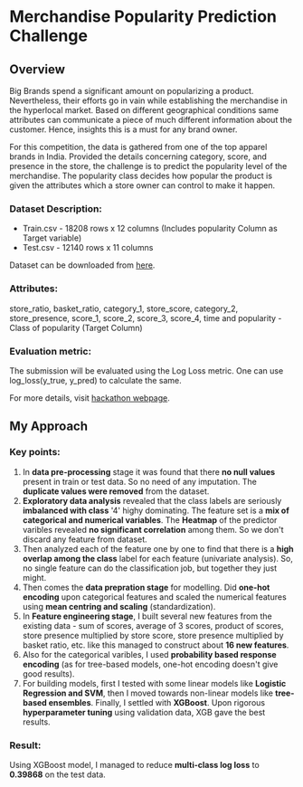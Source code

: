 # Merchandise Popularity Prediction Challenge

## Overview

Big Brands spend a significant amount on popularizing a product. Nevertheless, their efforts go in vain while establishing the merchandise in the hyperlocal market. Based on different geographical conditions same attributes can communicate a piece of much different information about the customer. Hence, insights this is a must for any brand owner. 

For this competition, the data is gathered from one of the top apparel brands in India. Provided the details concerning category, score, and presence in the store, the challenge is to predict the popularity level of the merchandise. The popularity class decides how popular the product is given the attributes which a store owner can control to make it happen.

### Dataset Description:

* Train.csv - 18208 rows x 12 columns (Includes popularity Column as Target variable)
* Test.csv - 12140 rows x 11 columns

Dataset can be downloaded from [here](https://www.machinehack.com/hackathons/merchandise_popularity_prediction_challenge/data).

### Attributes:

store_ratio, basket_ratio, category_1, store_score, category_2, store_presence, score_1, score_2, score_3, score_4, time and popularity - Class of popularity (Target Column)


### Evaluation metric: 

The submission will be evaluated using the Log Loss metric. One can use log_loss(y_true, y_pred) to calculate the same.

For more details, visit [hackathon webpage](https://www.machinehack.com/hackathons/merchandise_popularity_prediction_challenge/overview).

## My Approach

### Key points:

1. In **data pre-processing** stage it was found that there **no null values** present in train or test data. So no need of any imputation. The **duplicate values were removed** from the dataset.
2. **Exploratory data analysis** revealed that the class labels are seriously **imbalanced with class** '4' highy dominating. The feature set is a **mix of categorical and numerical variables**. The **Heatmap** of the predictor varibles revealed **no significant correlation** among them. So we don't discard any feature from dataset.
3. Then analyzed each of the feature one by one to find that there is a **high overlap among the class** label for each feature (univariate analysis). So, no single feature can do the classification job, but together they just might.
4. Then comes the **data prepration stage** for modelling. Did **one-hot encoding** upon categorical features and scaled the numerical features using **mean centring and scaling** (standardization).
5. In **Feature engineering stage**, I built several new features from the existing data - sum of scores, average of 3 scores, product of scores, store presence multiplied by store score, store presence multiplied by basket ratio, etc. like this managed to construct about **16 new features**.
6. Also for the categorical varibles, I used **probability based response encoding** (as for tree-based models, one-hot encoding doesn't give good results).
7. For building models, first I tested with some linear models like **Logistic Regression and SVM**, then I moved towards non-linear models like **tree-based ensembles**. Finally, I settled with **XGBoost**. Upon rigorous **hyperparameter tuning** using validation data, XGB gave the best results.

### Result:
Using XGBoost model, I managed to reduce **multi-class log loss** to **0.39868** on the test data.
